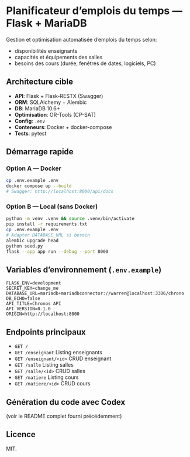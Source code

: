 # Planificateur d’emplois du temps — Flask + MariaDB

Gestion et optimisation automatisée d’emplois du temps selon:
- disponibilités enseignants  
- capacités et équipements des salles  
- besoins des cours (durée, fenêtres de dates, logiciels, PC)

## Architecture cible
- **API**: Flask + Flask-RESTX (Swagger)
- **ORM**: SQLAlchemy + Alembic
- **DB**: MariaDB 10.6+
- **Optimisation**: OR-Tools (CP-SAT)
- **Config**: `.env`
- **Conteneurs**: Docker + docker-compose
- **Tests**: pytest

## Démarrage rapide

### Option A — Docker
```bash
cp .env.example .env
docker compose up --build
# Swagger: http://localhost:8000/api/docs
```

### Option B — Local (sans Docker)
```bash
python -m venv .venv && source .venv/bin/activate
pip install -r requirements.txt
cp .env.example .env
# Adapter DATABASE_URL si besoin
alembic upgrade head
python seed.py
flask --app app run --debug --port 8000
```

## Variables d’environnement (`.env.example`)
```
FLASK_ENV=development
SECRET_KEY=change_me
DATABASE_URL=mariadb+mariadbconnector://warren@localhost:3306/chrono
DB_ECHO=false
API_TITLE=Chronos API
API_VERSION=0.1.0
ORIGIN=http://localhost:8000
```

## Endpoints principaux
- `GET /`
- `GET /enseignant` Listing enseignants
- `GET /enseignant/<id>` CRUD enseignant
- `GET /salle` Listing salles
- `GET /salle/<id>` CRUD salles  
- `GET /matiere` Listing cours
- `GET /matiere/<id>` CRUD cours  


## Génération du code avec Codex
(voir le README complet fourni précédemment)

## Licence
MIT.
